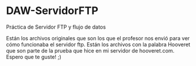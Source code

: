 # DAW-ServidorFTP
 Práctica de Servidor FTP y flujo de datos

Están los archivos originales que son los que el profesor nos envió para ver cómo funcionaba el servidor ftp.
Están los archivos con la palabra Hooveret que son parte de la prueba que hice en mi servidor de hooveret.com.
Espero que te guste! ;)
